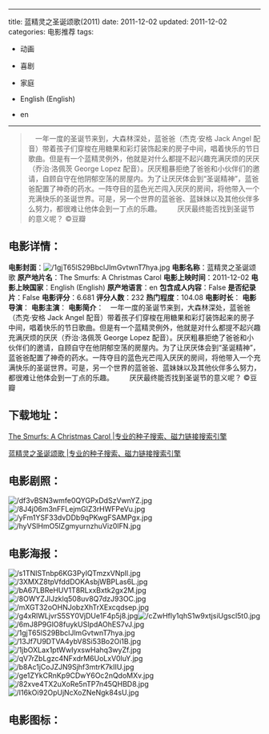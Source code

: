 
---
title: 蓝精灵之圣诞颂歌(2011)
date: 2011-12-02
updated: 2011-12-02
categories: 电影推荐
tags:
- 动画
- 喜剧
- 家庭

- English (English)
- en
---


> 　一年一度的圣诞节来到，大森林深处，蓝爸爸（杰克·安格 Jack Angel 配音）带着孩子们穿梭在用糖果和彩灯装饰起来的房子中间，唱着快乐的节日歌曲。但是有一个蓝精灵例外，他就是对什么都提不起兴趣充满厌烦的厌厌（乔治·洛佩茨 George Lopez 配音）。厌厌粗暴拒绝了爸爸和小伙伴们的邀请，自顾自守在他阴郁空荡的房屋内。为了让厌厌体会到“圣诞精神”，蓝爸爸配置了神奇的药水。一阵夺目的蓝色光芒闯入厌厌的房间，将他带入一个充满快乐的圣诞世界。可是，另一个世界的蓝爸爸、蓝妹妹以及其他伙伴多么努力，都很难让他体会到一丁点的乐趣。  　　厌厌最终能否找到圣诞节的意义呢？ ©豆瓣

## **电影详情**：

**电影封面**：<img src="https://image.tmdb.org/t/p/w200/1gjT65lS29BbclJlmGvtwnT7hya.jpg" alt="/1gjT65lS29BbclJlmGvtwnT7hya.jpg" title="/1gjT65lS29BbclJlmGvtwnT7hya.jpg">
**电影名称**：蓝精灵之圣诞颂歌
**原产地片名**：The Smurfs: A Christmas Carol
**电影上映时间**：2011-12-02
**电影上映国家**：English (English)
**原产地语言**：en
**包含成人内容**：False
**是否纪录片**：False
**电影评分**：6.681
**评分人数**：232
**热门程度**：104.08
**电影时长**：
**电影导演**：
**电影主演**：
**电影简介**：　一年一度的圣诞节来到，大森林深处，蓝爸爸（杰克·安格 Jack Angel 配音）带着孩子们穿梭在用糖果和彩灯装饰起来的房子中间，唱着快乐的节日歌曲。但是有一个蓝精灵例外，他就是对什么都提不起兴趣充满厌烦的厌厌（乔治·洛佩茨 George Lopez 配音）。厌厌粗暴拒绝了爸爸和小伙伴们的邀请，自顾自守在他阴郁空荡的房屋内。为了让厌厌体会到“圣诞精神”，蓝爸爸配置了神奇的药水。一阵夺目的蓝色光芒闯入厌厌的房间，将他带入一个充满快乐的圣诞世界。可是，另一个世界的蓝爸爸、蓝妹妹以及其他伙伴多么努力，都很难让他体会到一丁点的乐趣。  　　厌厌最终能否找到圣诞节的意义呢？ ©豆瓣

## **下载地址**：
[The Smurfs: A Christmas Carol |专业的种子搜索、磁力链接搜索引擎](https://movie.amd794.com:2083/?search=The%20Smurfs%3A%20A%20Christmas%20Carol&ordering=&mode=match_phrase&page_size=10&page=1)

[蓝精灵之圣诞颂歌 |专业的种子搜索、磁力链接搜索引擎](https://movie.amd794.com:2083/?search=%E8%93%9D%E7%B2%BE%E7%81%B5%E4%B9%8B%E5%9C%A3%E8%AF%9E%E9%A2%82%E6%AD%8C&ordering=&mode=match_phrase&page_size=10&page=1)
 

## **电影剧照**：
<img src="https://image.tmdb.org/t/p/original/df3vBSN3wmfe0QYGPxDdSzVwnYZ.jpg" alt="/df3vBSN3wmfe0QYGPxDdSzVwnYZ.jpg" title="/df3vBSN3wmfe0QYGPxDdSzVwnYZ.jpg"><img src="https://image.tmdb.org/t/p/original/8J4j06m3nFFLejmGlZ3rHWFPeVu.jpg" alt="/8J4j06m3nFFLejmGlZ3rHWFPeVu.jpg" title="/8J4j06m3nFFLejmGlZ3rHWFPeVu.jpg"><img src="https://image.tmdb.org/t/p/original/yFm1YSF33dvDDb9qPKwgFSAMPgx.jpg" alt="/yFm1YSF33dvDDb9qPKwgFSAMPgx.jpg" title="/yFm1YSF33dvDDb9qPKwgFSAMPgx.jpg"><img src="https://image.tmdb.org/t/p/original/hyVSlHmO5lZgmyurnzhuViz0IFN.jpg" alt="/hyVSlHmO5lZgmyurnzhuViz0IFN.jpg" title="/hyVSlHmO5lZgmyurnzhuViz0IFN.jpg">

## **电影海报**：
<img src="https://image.tmdb.org/t/p/original/s1TNISTnbp6KG3PyIQTmzxVNpIl.jpg" alt="/s1TNISTnbp6KG3PyIQTmzxVNpIl.jpg" title="/s1TNISTnbp6KG3PyIQTmzxVNpIl.jpg"><img src="https://image.tmdb.org/t/p/original/3XMXZ8tpVfddDOKAsbjWBPLas6L.jpg" alt="/3XMXZ8tpVfddDOKAsbjWBPLas6L.jpg" title="/3XMXZ8tpVfddDOKAsbjWBPLas6L.jpg"><img src="https://image.tmdb.org/t/p/original/bA67LBReHUV1T8RLxxBxtk2gx2M.jpg" alt="/bA67LBReHUV1T8RLxxBxtk2gx2M.jpg" title="/bA67LBReHUV1T8RLxxBxtk2gx2M.jpg"><img src="https://image.tmdb.org/t/p/original/8OWYZJlJzklq508uv8Q7dzJ93OC.jpg" alt="/8OWYZJlJzklq508uv8Q7dzJ93OC.jpg" title="/8OWYZJlJzklq508uv8Q7dzJ93OC.jpg"><img src="https://image.tmdb.org/t/p/original/mXGT32oOHNJobzXhTrXExcqdsep.jpg" alt="/mXGT32oOHNJobzXhTrXExcqdsep.jpg" title="/mXGT32oOHNJobzXhTrXExcqdsep.jpg"><img src="https://image.tmdb.org/t/p/original/g4xRlWLjvrS5SY0VjDUe1F4p5j8.jpg" alt="/g4xRlWLjvrS5SY0VjDUe1F4p5j8.jpg" title="/g4xRlWLjvrS5SY0VjDUe1F4p5j8.jpg"><img src="https://image.tmdb.org/t/p/original/cZwHfly1qhS1w9xtjsiUgscl5t0.jpg" alt="/cZwHfly1qhS1w9xtjsiUgscl5t0.jpg" title="/cZwHfly1qhS1w9xtjsiUgscl5t0.jpg"><img src="https://image.tmdb.org/t/p/original/6mJ8P9GlO8fuykUSIpdAOhES7vJ.jpg" alt="/6mJ8P9GlO8fuykUSIpdAOhES7vJ.jpg" title="/6mJ8P9GlO8fuykUSIpdAOhES7vJ.jpg"><img src="https://image.tmdb.org/t/p/original/1gjT65lS29BbclJlmGvtwnT7hya.jpg" alt="/1gjT65lS29BbclJlmGvtwnT7hya.jpg" title="/1gjT65lS29BbclJlmGvtwnT7hya.jpg"><img src="https://image.tmdb.org/t/p/original/13Jf7U9DTVA4ybV8Si53Bo2Oi1B.jpg" alt="/13Jf7U9DTVA4ybV8Si53Bo2Oi1B.jpg" title="/13Jf7U9DTVA4ybV8Si53Bo2Oi1B.jpg"><img src="https://image.tmdb.org/t/p/original/1jbOXLax1ptWwIyxswHahq3wyZf.jpg" alt="/1jbOXLax1ptWwIyxswHahq3wyZf.jpg" title="/1jbOXLax1ptWwIyxswHahq3wyZf.jpg"><img src="https://image.tmdb.org/t/p/original/qV7rZbLgzc4NFxdrM6UoLxV0luY.jpg" alt="/qV7rZbLgzc4NFxdrM6UoLxV0luY.jpg" title="/qV7rZbLgzc4NFxdrM6UoLxV0luY.jpg"><img src="https://image.tmdb.org/t/p/original/b8Ac1jCoJZJN9Sjhf3mtrK7kIIU.jpg" alt="/b8Ac1jCoJZJN9Sjhf3mtrK7kIIU.jpg" title="/b8Ac1jCoJZJN9Sjhf3mtrK7kIIU.jpg"><img src="https://image.tmdb.org/t/p/original/ge1ZYkCRnKp9CDwY6Oc2nQdoMXv.jpg" alt="/ge1ZYkCRnKp9CDwY6Oc2nQdoMXv.jpg" title="/ge1ZYkCRnKp9CDwY6Oc2nQdoMXv.jpg"><img src="https://image.tmdb.org/t/p/original/82xve4TX2uXoRe5nTP7n45QHBD8.jpg" alt="/82xve4TX2uXoRe5nTP7n45QHBD8.jpg" title="/82xve4TX2uXoRe5nTP7n45QHBD8.jpg"><img src="https://image.tmdb.org/t/p/original/I16kOi92OpUjNcXoZNeNgk84sU.jpg" alt="/I16kOi92OpUjNcXoZNeNgk84sU.jpg" title="/I16kOi92OpUjNcXoZNeNgk84sU.jpg">

## **电影图标**：

